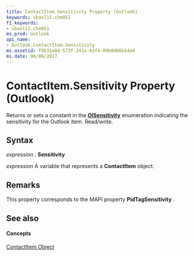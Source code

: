 ```yaml
---
title: ContactItem.Sensitivity Property (Outlook)
keywords: vbaol11.chm951
f1_keywords:
- vbaol11.chm951
ms.prod: outlook
api_name:
- Outlook.ContactItem.Sensitivity
ms.assetid: f0b31e8d-573f-242a-63f4-09b0d86b54a4
ms.date: 06/08/2017
---
```



# ContactItem.Sensitivity Property (Outlook)

Returns or sets a constant in the **[OlSensitivity](olsensitivity-enumeration-outlook.md)** enumeration indicating the sensitivity for the Outlook item. Read/write.


## Syntax

 _expression_ . **Sensitivity**

 _expression_ A variable that represents a **ContactItem** object.


## Remarks

This property corresponds to the MAPI property **PidTagSensitivity** .


## See also


#### Concepts


[ContactItem Object](contactitem-object-outlook.md)

